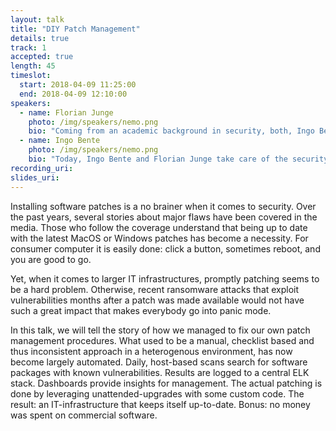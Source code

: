 ```yaml
---
layout: talk
title: "DIY Patch Management"
details: true
track: 1
accepted: true
length: 45
timeslot:
  start: 2018-04-09 11:25:00
  end: 2018-04-09 12:10:00
speakers: 
  - name: Florian Junge
    photo: /img/speakers/nemo.png
    bio: "Coming from an academic background in security, both, Ingo Bente and Florian Junge, not only implemented security solutions in several big and small companies but also did some research in this field. Topics include trusted networks, DTLS security of IOT devices and enhancement of various security technologies such as SIEM and Android."
  - name: Ingo Bente
    photo: /img/speakers/nemo.png
    bio: "Today, Ingo Bente and Florian Junge take care of the security at SinnerSchrader as director information security and senior security engineer, respectively. Here, they support their colleagues who develop applications for major enterprise customers. Because of the agile methodology used in most projects, both concentrate on a hands-on approach and personal contact and do not rely on heavy weight,silver bullet promising applications and processes. They describe their security understanding as full stack - from people to products."
recording_uri: 
slides_uri: 
---
```


Installing software patches is a no brainer when it comes to security. 
Over the past years, several stories about major flaws have been covered in the media. 
Those who follow the coverage understand that being up to date with the latest MacOS or Windows patches has become a necessity. 
For consumer computer it is easily done: click a button, sometimes reboot, and you are good to go.

Yet, when it comes to larger IT infrastructures, promptly patching seems to be a hard problem. Otherwise, recent ransomware attacks that exploit vulnerabilities months after a patch was made available would not have such a great impact that makes everybody go into panic mode.

In this talk, we will tell the story of how we managed to fix our own patch management procedures. 
What used to be a manual, checklist based and thus inconsistent approach in a heterogenous environment, has now become largely automated.
Daily, host-based scans search for software packages with known vulnerabilities.
Results are logged to a central ELK stack. 
Dashboards provide insights for management. 
The actual patching is done by leveraging unattended-upgrades with some custom code. 
The result: an IT-infrastructure that keeps itself up-to-date. 
Bonus: no money was spent on commercial software.